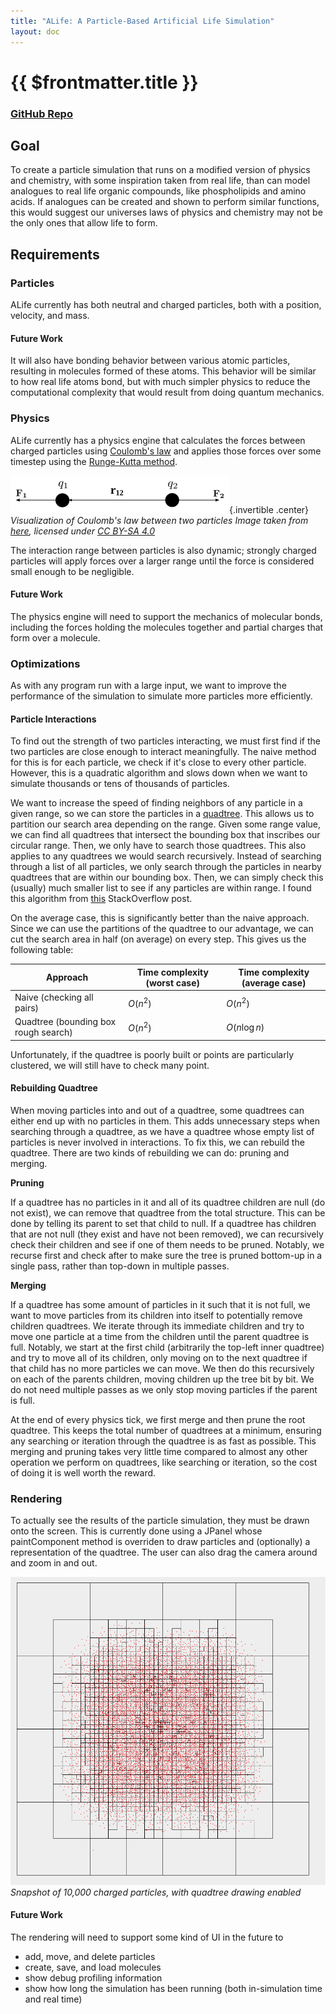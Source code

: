 ```yaml
---
title: "ALife: A Particle-Based Artificial Life Simulation"
layout: doc
---
```


# {{ $frontmatter.title }}

### [GitHub Repo](https://github.com/DragonStorm25/ALife)

## Goal

To create a particle simulation that runs on a modified version of physics and chemistry, with some inspiration taken from real life, than can model analogues to real life organic compounds, like phospholipids and amino acids. If analogues can be created and shown to perform similar functions, this would suggest our universes laws of physics and chemistry may not be the only ones that allow life to form. 

## Requirements

### Particles

ALife currently has both neutral and charged particles, both with a position, velocity, and mass. 

#### Future Work

It will also have bonding behavior between various atomic particles, resulting in molecules formed of these atoms. This behavior will be similar to how real life atoms bond, but with much simpler physics to reduce the computational complexity that would result from doing quantum mechanics. 

### Physics

ALife currently has a physics engine that calculates the forces between charged particles using [Coulomb's law](https://en.wikipedia.org/wiki/Coulomb's_law#Mathematical_form) and applies those forces over some timestep using the [Runge-Kutta method](https://en.wikipedia.org/wiki/Runge–Kutta_methods). 

![Visualization of Coulomb's law between two particles](./images/alife/Coulombslawgraph.svg.png){.invertible .center}
<span class="center">*Visualization of Coulomb's law between two particles*</span>
<span class="center p0">*Image taken from [here](https://commons.wikimedia.org/wiki/File:Coulombslawgraph.svg), licensed under [CC BY-SA 4.0](https://creativecommons.org/licenses/by-sa/4.0/)*</span>

The interaction range between particles is also dynamic; strongly charged particles will apply forces over a larger range until the force is considered small enough to be negligible. 

#### Future Work

The physics engine will need to support the mechanics of molecular bonds, including the forces holding the molecules together and partial charges that form over a molecule. 

### Optimizations

As with any program run with a large input, we want to improve the performance of the simulation to simulate more particles more efficiently. 

#### Particle Interactions
To find out the strength of two particles interacting, we must first find if the two particles are close enough to interact meaningfully. The naive method for this is for each particle, we check if it's close to every other particle. However, this is a quadratic algorithm and slows down when we want to simulate thousands or tens of thousands of particles. 

We want to increase the speed of finding neighbors of any particle in a given range, so we can store the particles in a [quadtree](https://en.wikipedia.org/wiki/Quadtree). This allows us to partition our search area depending on the range. Given some range value, we can find all quadtrees that intersect the  bounding box that inscribes our circular range. Then, we only have to search those quadtrees. This also applies to any quadtrees we would search recursively. Instead of searching through a list of all particles, we only search through the particles in nearby quadtrees that are within our bounding box. Then, we can simply check this (usually) much smaller list to see if any particles are within range. I found this algorithm from [this](https://stackoverflow.com/questions/6698484/using-a-quadtree-to-get-all-points-within-a-bounding-circle) StackOverflow post. 

On the average case, this is significantly better than the naive approach. Since we can use the partitions of the quadtree to our advantage, we can cut the search area in half (on average) on every step. This gives us the following table:

| Approach | Time complexity (worst case) | Time complexity (average case) |
| ---- | ---- | ---- | 
| Naive (checking all pairs) | $O(n^2)$ | $O(n^2)$ |
| Quadtree (bounding box rough search) | $O(n^2)$ | $O(n \log n)$ |

Unfortunately, if the quadtree is poorly built or points are particularly clustered, we will still have to check many point. 

#### Rebuilding Quadtree

When moving particles into and out of a quadtree, some quadtrees can either end up with no particles in them. This adds unnecessary steps when searching through a quadtree, as we have a quadtree whose empty list of particles is never involved in interactions. To fix this, we can rebuild the quadtree. There are two kinds of rebuilding we can do: pruning and merging.

**Pruning**

If a quadtree has no particles in it and all of its quadtree children are null (do not exist), we can remove that quadtree from the total structure. This can be done by telling its parent to set that child to null. If a quadtree has children that are not null (they exist and have not been removed), we can recursively check their children and see if one of them needs to be pruned. Notably, we recurse first and check after to make sure the tree is pruned  bottom-up in a single pass, rather than top-down in multiple passes.

**Merging**

If a quadtree has some amount of particles in it such that it is not full, we want to move particles from its children into itself to potentially remove children quadtrees. We iterate through its immediate children and try to move one particle at a time from the children until the parent quadtree is full. Notably, we start at the first child (arbitrarily the top-left inner quadtree) and try to move all of its children, only moving on to the next quadtree if that child has no more particles we can move. We then do this recursively on each of the parents children, moving children up the tree bit by bit. We do not need multiple passes as we only stop moving particles if the parent is full. 

At the end of every physics tick, we first merge and then prune the root quadtree. This keeps the total number of quadtrees at a minimum, ensuring any searching or iteration through the quadtree is as fast as possible. This merging and pruning takes very little time compared to almost any other operation we perform on quadtrees, like searching or iteration, so the cost of doing it is well worth the reward.

### Rendering

To actually see the results of the particle simulation, they must be drawn onto the screen. This is currently done using a JPanel whose paintComponent method is overriden to draw particles and (optionally) a representation of the quadtree. The user can also drag the camera around and zoom in and out.

![Snapshot of 10k particles](./images/alife/Screenshot%202024-10-06%20at%208.41.37%20PM.png)
<span class="center">*Snapshot of 10,000 charged particles, with quadtree drawing enabled*</span>

#### Future Work

The rendering will need to support some kind of UI in the future to 

- add, move, and delete particles
- create, save, and load molecules
- show debug profiling information
- show how long the simulation has been running (both in-simulation time and real time)